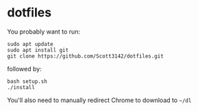 # dotfiles

You probably want to run:

```
sudo apt update
sudo apt install git
git clone https://github.com/Scott3142/dotfiles.git
```

followed by:

```
bash setup.sh
./install
```

You'll also need to manually redirect Chrome to download to `~/dl`
